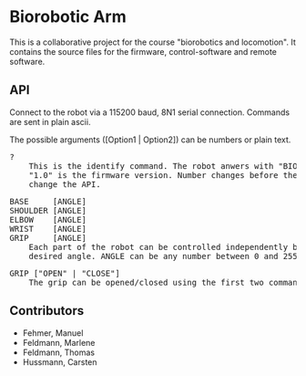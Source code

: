 # Biorobotic Arm

This is a collaborative project for the course "biorobotics and locomotion".
It contains the source files for the firmware, control-software and remote software.

## API
Connect to the robot via a 115200 baud, 8N1 serial connection.
Commands are sent in plain ascii.

The possible arguments ([Option1 | Option2]) can be numbers or plain text.
<pre>
?
	This is the identify command. The robot anwers with "BIOROBOTIC_ARM_1.0"
	"1.0" is the firmware version. Number changes before the decimal point
	change the API.
</pre>
<pre>
BASE     [ANGLE]
SHOULDER [ANGLE]
ELBOW    [ANGLE]
WRIST    [ANGLE]
GRIP     [ANGLE]
	Each part of the robot can be controlled independently by sending the
	desired angle. ANGLE can be any number between 0 and 255.
</pre>
<pre>
GRIP ["OPEN" | "CLOSE"]
	The grip can be opened/closed using the first two commands.
</pre>

## Contributors
- Fehmer, Manuel
- Feldmann, Marlene
- Feldmann, Thomas
- Hussmann, Carsten
